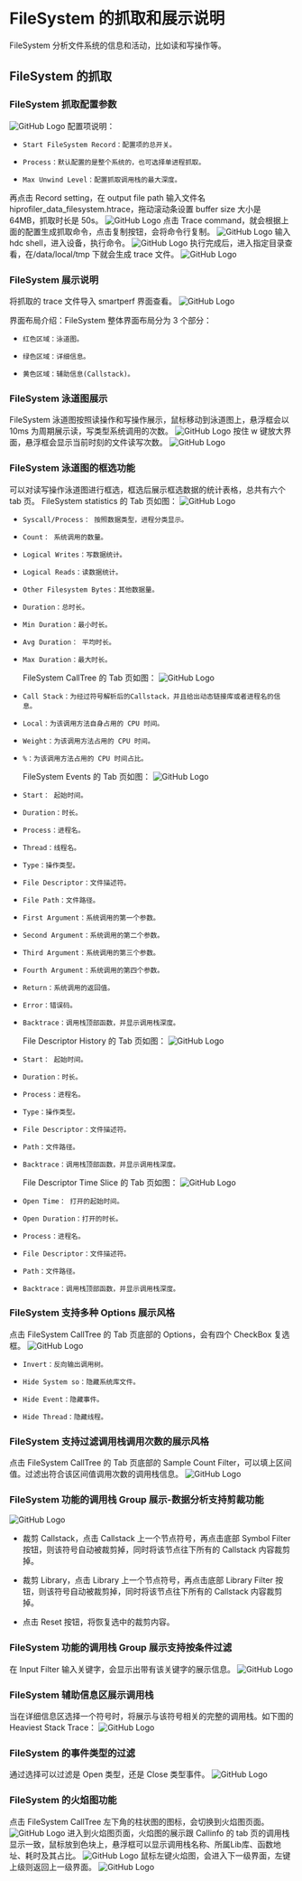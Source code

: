 # FileSystem 的抓取和展示说明

FileSystem 分析文件系统的信息和活动，比如读和写操作等。

## FileSystem 的抓取

### FileSystem 抓取配置参数

![GitHub Logo](../../figures/FileSystem/filesystemsetting.jpg)
配置项说明：

-     Start FileSystem Record：配置项的总开关。
-     Process：默认配置的是整个系统的，也可选择单进程抓取。
-     Max Unwind Level：配置抓取调用栈的最大深度。

再点击 Record setting，在 output file path 输入文件名 hiprofiler_data_filesystem.htrace，拖动滚动条设置 buffer size 大小是 64MB，抓取时长是 50s。
![GitHub Logo](../../figures/FileSystem/filesystemrecord.jpg)
点击 Trace command，就会根据上面的配置生成抓取命令，点击复制按钮，会将命令行复制。
![GitHub Logo](../../figures/FileSystem/FileSystemcommand.jpg)
输入 hdc shell，进入设备，执行命令。
![GitHub Logo](../../figures/FileSystem/FileSystemexcutecommand.jpg)
执行完成后，进入指定目录查看，在/data/local/tmp 下就会生成 trace 文件。
![GitHub Logo](../../figures/FileSystem/FileSystemfile.jpg)

### FileSystem 展示说明

将抓取的 trace 文件导入 smartperf 界面查看。
![GitHub Logo](../../figures/FileSystem/FileSystemsummary.jpg)

界面布局介绍：FileSystem 整体界面布局分为 3 个部分：

-     红色区域：泳道图。
-     绿色区域：详细信息。
-     黄色区域：辅助信息(Callstack)。

### FileSystem 泳道图展示

FileSystem 泳道图按照读操作和写操作展示，鼠标移动到泳道图上，悬浮框会以 10ms 为周期展示读，写类型系统调用的次数。
![GitHub Logo](../../figures/FileSystem/FileSystemchart.jpg)
按住 w 键放大界面，悬浮框会显示当前时刻的文件读写次数。
![GitHub Logo](../../figures/FileSystem/FileSystemcount.jpg)

### FileSystem 泳道图的框选功能

可以对读写操作泳道图进行框选，框选后展示框选数据的统计表格，总共有六个 tab 页。
FileSystem statistics 的 Tab 页如图：
![GitHub Logo](../../figures/FileSystem/FileSystemstatistics.jpg)

-     Syscall/Process： 按照数据类型，进程分类显示。
-     Count： 系统调用的数量。
-     Logical Writes：写数据统计。
-     Logical Reads：读数据统计。
-     Other Filesystem Bytes：其他数据量。
-     Duration：总时长。
-     Min Duration：最小时长。
-     Avg Duration： 平均时长。
-     Max Duration：最大时长。
  FileSystem CallTree 的 Tab 页如图：
  ![GitHub Logo](../../figures/FileSystem/FileSystemCalltree.jpg)
-     Call Stack：为经过符号解析后的Callstack，并且给出动态链接库或者进程名的信息。
-     Local：为该调用方法自身占用的 CPU 时间。
-     Weight：为该调用方法占用的 CPU 时间。
-     %：为该调用方法占用的 CPU 时间占比。
  FileSystem Events 的 Tab 页如图：
  ![GitHub Logo](../../figures/FileSystem/FileSystemevents.jpg)
-     Start： 起始时间。
-     Duration：时长。
-     Process：进程名。
-     Thread：线程名。
-     Type：操作类型。
-     File Descriptor：文件描述符。
-     File Path：文件路径。
-     First Argument：系统调用的第一个参数。
-     Second Argument：系统调用的第二个参数。
-     Third Argument：系统调用的第三个参数。
-     Fourth Argument：系统调用的第四个参数。
-     Return：系统调用的返回值。
-     Error：错误码。
-     Backtrace：调用栈顶部函数，并显示调用栈深度。
  File Descriptor History 的 Tab 页如图：
  ![GitHub Logo](../../figures/FileSystem/FileSystemhistory.jpg)
-     Start： 起始时间。
-     Duration：时长。
-     Process：进程名。
-     Type：操作类型。
-     File Descriptor：文件描述符。
-     Path：文件路径。
-     Backtrace：调用栈顶部函数，并显示调用栈深度。
  File Descriptor Time Slice 的 Tab 页如图：
  ![GitHub Logo](../../figures/FileSystem/FileSystemtimeslice.jpg)
-     Open Time： 打开的起始时间。
-     Open Duration：打开的时长。
-     Process：进程名。
-     File Descriptor：文件描述符。
-     Path：文件路径。
-     Backtrace：调用栈顶部函数，并显示调用栈深度。

### FileSystem 支持多种 Options 展示风格

点击 FileSystem CallTree 的 Tab 页底部的 Options，会有四个 CheckBox 复选框。
![GitHub Logo](../../figures/FileSystem/FileSystemOptions.jpg)

-     Invert：反向输出调用树。
-     Hide System so：隐藏系统库文件。
-     Hide Event：隐藏事件。
-     Hide Thread：隐藏线程。

### FileSystem 支持过滤调用栈调用次数的展示风格

点击 FileSystem CallTree 的 Tab 页底部的 Sample Count Filter，可以填上区间值。过滤出符合该区间值调用次数的调用栈信息。
![GitHub Logo](../../figures/FileSystem/FileSystemsamplecounter.jpg)

### FileSystem 功能的调用栈 Group 展示-数据分析支持剪裁功能

![GitHub Logo](../../figures/FileSystem/FileSystemdatamining.jpg)

- 裁剪 Callstack，点击 Callstack 上一个节点符号，再点击底部 Symbol Filter 按钮，则该符号自动被裁剪掉，同时将该节点往下所有的 Callstack 内容裁剪掉。

- 裁剪 Library，点击 Library 上一个节点符号，再点击底部 Library Filter 按钮，则该符号自动被裁剪掉，同时将该节点往下所有的 Callstack 内容裁剪掉。
- 点击 Reset 按钮，将恢复选中的裁剪内容。

### FileSystem 功能的调用栈 Group 展示支持按条件过滤

在 Input Filter 输入关键字，会显示出带有该关键字的展示信息。
![GitHub Logo](../../figures/FileSystem/FileSysteminputfilter.jpg)

### FileSystem 辅助信息区展示调用栈

当在详细信息区选择一个符号时，将展示与该符号相关的完整的调用栈。如下图的 Heaviest Stack Trace：
![GitHub Logo](../../figures/FileSystem/FileSystemheaviesttrace.jpg)

### FileSystem 的事件类型的过滤

通过选择可以过滤是 Open 类型，还是 Close 类型事件。
![GitHub Logo](../../figures/FileSystem/filesystemfilter.jpg)

### FileSystem 的火焰图功能

点击 FileSystem CallTree 左下角的柱状图的图标，会切换到火焰图页面。
![GitHub Logo](../../figures/FileSystem/FileSystemflame.jpg)
进入到火焰图页面，火焰图的展示跟 Callinfo 的 tab 页的调用栈显示一致，鼠标放到色块上，悬浮框可以显示调用栈名称、所属Lib库、函数地址、耗时及其占比。
![GitHub Logo](../../figures/FileSystem/FileSystemflameshow.jpg)
鼠标左键火焰图，会进入下一级界面，左键上级则返回上一级界面。
![GitHub Logo](../../figures/FileSystem/FileSystemflamelevel.jpg)
